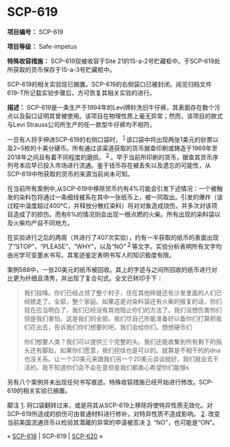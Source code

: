 # SCP-619
                        


**项目编号：** SCP-619

**项目等级：** Safe-impetus

**特殊收容措施：**  SCP-619现被收容于Site 21的15-a-2号贮藏柜中。于SCP-619处所获取的货币保存于15-a-3号贮藏柜中。

SCP-619的相关实验现已搁置。SCP-619的右侧袋口已被封闭。阅览归档文件619-T所记载实验步骤后，方可恢复其相关实验的进行。

**描述：**  SCP-619是一条生产于1994年的Levi牌砂洗旧牛仔裤，其表面存在数个污点以及裂口证明其曾被使用。该项目在物理性质上毫无异常；然而，该项目的款式与Levi Strauss公司所生产的任一款型牛仔裤均不相符。

一旦有人将手伸进SCP-619的右侧口袋时，<sup class='footnoteref'>
 <a shape='rect' class='footnoteref' id='footnoteref-1' href='javascript:;' onclick='WIKIDOT.page.utils.scrollToReference(&apos;footnote-1&apos;)'>1</a>
</sup>该口袋中将出现两张1美元的钞票以及2~5枚的十美分硬币。所有通过该渠道获取的货币据查印刷或铸造于1969年至2018年之间且有着不同程度的磨损。<sup class='footnoteref'>
 <a shape='rect' class='footnoteref' id='footnoteref-2' href='javascript:;' onclick='WIKIDOT.page.utils.scrollToReference(&apos;footnote-2&apos;)'>2</a>
</sup>。早于当前所印刷的货币，据查其货币序列号本应早已投入市场进行流通。鉴于钱币存在被丢失以及遗忘的可能性，从SCP-619中所获取的货币的来源当前尚未可知。

在当前所有案例中,从SCP-619中移除货币约有4%可能会引发下述情况：一个被触发的染料包将通过一条细线被系在其中一张纸币上，被一同取出。引发的爆炸（该过程中温度超过400℃，并释放分散红染料）将对对象造成烧伤，并多次对该项目造成了的损伤。而有6%的情况则会出现一根点燃的火柴。所有出现的染料袋以及火柴均产自不同地方。

在实验进行之后的两周（共进行了407次实验），约有一半获取的纸币的表面出现了“STOP”，“PLEASE”，“WHY”，以及“NO”<sup class='footnoteref'>
 <a shape='rect' class='footnoteref' id='footnoteref-3' href='javascript:;' onclick='WIKIDOT.page.utils.scrollToReference(&apos;footnote-3&apos;)'>3</a>
</sup>等文字。实验分析表明所有文字均由光学可变墨水书写。其笔迹鉴定表明书写人的知识极度有限。

案例588中，一张20美元的纸币被回收。其上的字迹与之间所回收的纸币进行对比更为纤细且清秀，并出现了复合句式。全文已转印于下：


> 我们投降。你们已经占领了整个村子，住在其他砖缝还有沙发里面的人们已经掳走了。全部，整个家庭。如果这是对染料袋还有火柴的报复的话，你们现在应当明白了，我们已经没有其他阻止你们的方法了。我们没想伤害你们但是我们害怕，这是我们的全部。我们尽自己所能准备好以备你们打算把我们花出去，告诉我们你们想要的吧，我们会给你们。想想硬币们
> 
> 你们想要人类？我们可以提供三个完整的头。我们还能收集到所有剩下的指头还有脚趾，如果你们愿意，我们挖坟也是可以的。就算是不相干的的dna也没关系。让一个20美元来跟我们另一个20美元谈谈就好，我们就会去干活的。我不知道你们会不会在意但是我们都衷心希望你们能够s
> 

另有八个案例并未出现任何书写痕迹。特殊收容措施已经开始进行修改。SCP-619的相关实验已搁置。


脚注
<a shape='rect' href='javascript:;' onclick='WIKIDOT.page.utils.scrollToReference(&apos;footnoteref-1&apos;)'>1</a>. 将口袋翻转过来，或是将其从SCP-619上移除将使特异性质无效化。对SCP-619所造成的损伤可由普通材料进行修补，对特异性质不造成影响。
<a shape='rect' href='javascript:;' onclick='WIKIDOT.page.utils.scrollToReference(&apos;footnoteref-2&apos;)'>2</a>. 改变当前美国流通货币以检验其潜藏的异常的申请被否决
<a shape='rect' href='javascript:;' onclick='WIKIDOT.page.utils.scrollToReference(&apos;footnoteref-3&apos;)'>3</a>. “NO”，也可能是“ON”。



« [SCP-618](/scp-618) | SCP-619 | [SCP-620](/scp-620) »





                    
